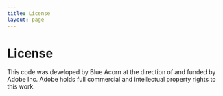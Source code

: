 ```yaml
---
title: License
layout: page
---
```


# License 

This code was developed by Blue Acorn at the direction of and funded by Adobe Inc. Adobe holds full commercial and intellectual property rights to this work.
